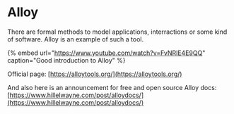 # Alloy

There are formal methods to model applications, interractions or some kind of software. Alloy is an example of such a tool.

{% embed url="https://www.youtube.com/watch?v=FvNRlE4E9QQ" caption="Good introduction to Alloy" %}

Official page: [https://alloytools.org/](https://alloytools.org/)

And also here is an announcement for free and open source Alloy docs: [https://www.hillelwayne.com/post/alloydocs/](https://www.hillelwayne.com/post/alloydocs/)

